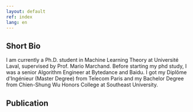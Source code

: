 ```yaml
---
layout: default
ref: index
lang: en
---
```



## Short Bio
  I am currently a Ph.D. student in Machine Learning Theory at Université Laval, supervised by Prof. Mario Marchand. 
  Before starting my phd study, I was a senior Algorithm Engineer at Bytedance and Baidu. 
  I got my Diplôme d'Ingénieur (Master Degree) from Telecom Paris and my Bachelor Degree from Chien-Shung Wu Honors College at Southeast University.
    

## Publication


